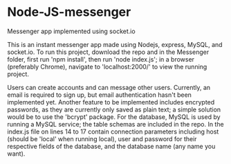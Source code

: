 # Node-JS-messenger
Messenger app implemented using socket.io

This is an instant messenger app made using Nodejs, express, MySQL, and socket.io. To run this project, download the repo and in the Messenger folder, first run 'npm install', then run 'node index.js'; in a browser (preferably Chrome), navigate to 'localhost:2000/' to view the running project.

Users can create accounts and can message other users. Currently, an email is required to sign up, but email authentication hasn't been implemented yet. Another feature to be implemented includes encrypted passwords, as they are currently only saved as plain text; a simple solution would be to use the 'bcrypt' package. For the database, MySQL is used by running a MySQL service; the table schemas are included in the repo. In the index.js file on lines 14 to 17 contain connection parameters including host (should be 'local' when running local), user and password for their respective fields of the database, and the database name (any name you want).